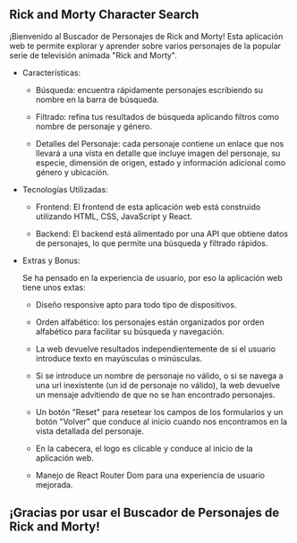 ## Rick and Morty Character Search

¡Bienvenido al Buscador de Personajes de Rick and Morty! Esta aplicación web te permite explorar y aprender sobre varios personajes de la popular serie de televisión animada "Rick and Morty".

- Características:

  - Búsqueda: encuentra rápidamente personajes escribiendo su nombre en la barra de búsqueda.

  - Filtrado: refina tus resultados de búsqueda aplicando filtros como nombre de personaje y género.

  - Detalles del Personaje: cada personaje contiene un enlace que nos llevará a una vista en detalle que incluye imagen del personaje, su especie, dimensión de origen, estado y ​​información adicional como género y ubicación.

- Tecnologías Utilizadas:

  - Frontend: El frontend de esta aplicación web está construido utilizando HTML, CSS, JavaScript y React.

  - Backend: El backend está alimentado por una API que obtiene datos de personajes, lo que permite una búsqueda y filtrado rápidos.

- Extras y Bonus:

  Se ha pensado en la experiencia de usuario, por eso la aplicación web tiene unos extas:

  - Diseño responsive apto para todo tipo de dispositivos.

  - Orden alfabético: los personajes están organizados por orden alfabético para facilitar su búsqueda y navegación.

  - La web devuelve resultados independientemente de si el usuario introduce texto en mayúsculas o minúsculas.

  - Si se introduce un nombre de personaje no válido, o si se navega a una url inexistente (un id de personaje no válido), la web devuelve un mensaje advitiendo de que no se han encontrado personajes.

  - Un botón "Reset" para resetear los campos de los formularios y un botón "Volver" que conduce al inicio cuando nos encontramos en la vista detallada del personaje.

  - En la cabecera, el logo es clicable y conduce al inicio de la aplicación web.

  - Manejo de React Router Dom para una experiencia de usuario mejorada.

## ¡Gracias por usar el Buscador de Personajes de Rick and Morty!
